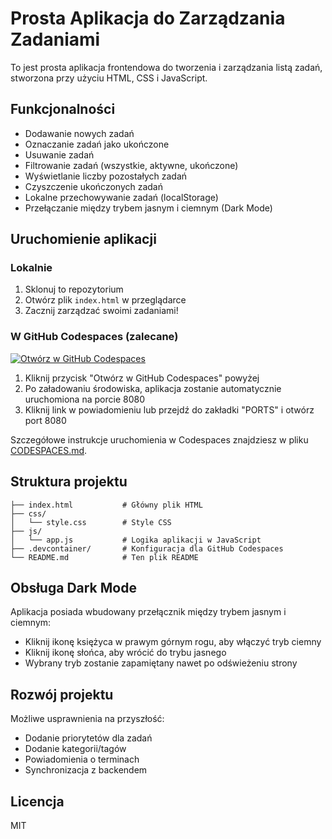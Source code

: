# Prosta Aplikacja do Zarządzania Zadaniami

To jest prosta aplikacja frontendowa do tworzenia i zarządzania listą zadań, stworzona przy użyciu HTML, CSS i JavaScript.

## Funkcjonalności

- Dodawanie nowych zadań
- Oznaczanie zadań jako ukończone
- Usuwanie zadań
- Filtrowanie zadań (wszystkie, aktywne, ukończone)
- Wyświetlanie liczby pozostałych zadań
- Czyszczenie ukończonych zadań
- Lokalne przechowywanie zadań (localStorage)
- Przełączanie między trybem jasnym i ciemnym (Dark Mode)

## Uruchomienie aplikacji

### Lokalnie

1. Sklonuj to repozytorium
2. Otwórz plik `index.html` w przeglądarce
3. Zacznij zarządzać swoimi zadaniami!

### W GitHub Codespaces (zalecane)

[![Otwórz w GitHub Codespaces](https://github.com/codespaces/badge.svg)](https://github.com/codespaces/new?hide_repo_select=true&ref=main&repo=970869557)

1. Kliknij przycisk "Otwórz w GitHub Codespaces" powyżej
2. Po załadowaniu środowiska, aplikacja zostanie automatycznie uruchomiona na porcie 8080
3. Kliknij link w powiadomieniu lub przejdź do zakładki "PORTS" i otwórz port 8080

Szczegółowe instrukcje uruchomienia w Codespaces znajdziesz w pliku [CODESPACES.md](CODESPACES.md).

## Struktura projektu

```
├── index.html           # Główny plik HTML
├── css/
│   └── style.css        # Style CSS
├── js/
│   └── app.js           # Logika aplikacji w JavaScript
├── .devcontainer/       # Konfiguracja dla GitHub Codespaces
└── README.md            # Ten plik README
```

## Obsługa Dark Mode

Aplikacja posiada wbudowany przełącznik między trybem jasnym i ciemnym:

- Kliknij ikonę księżyca w prawym górnym rogu, aby włączyć tryb ciemny
- Kliknij ikonę słońca, aby wrócić do trybu jasnego
- Wybrany tryb zostanie zapamiętany nawet po odświeżeniu strony

## Rozwój projektu

Możliwe usprawnienia na przyszłość:

- Dodanie priorytetów dla zadań
- Dodanie kategorii/tagów
- Powiadomienia o terminach
- Synchronizacja z backendem

## Licencja

MIT